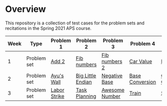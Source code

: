 # Overview

This repository is a collection of test cases for the problem sets and recitations in the Spring 2021 APS course.

| Week | Type | Problem 1 | Problem 2 | Problem 3 | Problem 4 | Problem 5 | Misc. Problems |
|-|-|-|-|-|-|-|-|
|1|Problem set|[Add 2](tree/feature/test_cases/ps01/add_2/test)|[Fib numbers](tree/feature/test_cases/ps01/fibonacci/test)|[Fib numbers 2](tree/feature/test_cases/ps01/fibonacci_2/test)|[Car Value](tree/feature/test_cases/ps01/car/test)|[Rod Sculpture](tree/feature/test_cases/ps01/rod/test)|[Add](tree/feature/test_cases/ps01/add/test)|
|2|Problem set|[Ayu's Wall](tree/feature/test_cases/ps02/wall/test)|[Big Little Endian](tree/feature/test_cases/ps02/endian/test)|[Negative Base](tree/feature/test_cases/ps02/negative/test)|[Base Conversion](tree/feature/test_cases/ps02/conversion/test)|[Chess Championship](tree/feature/test_cases/ps02/chess/test)||
|3|Problem set|[Labor Strike](tree/feature/test_cases/ps03/strike/test)|[Task Planning](tree/feature/test_cases/ps03/scheduling/test)|[Awesome Number](tree/feature/test_cases/ps03/prime/test)|[Train](tree/feature/test_cases/ps03/train/test)|[Stack Puzzle](tree/feature/test_cases/ps03/permutation/test)||
